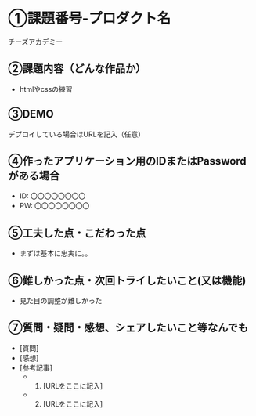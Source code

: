 # ①課題番号-プロダクト名

チーズアカデミー

## ②課題内容（どんな作品か）

- htmlやcssの練習

## ③DEMO

デプロイしている場合はURLを記入（任意）

## ④作ったアプリケーション用のIDまたはPasswordがある場合

- ID: 〇〇〇〇〇〇〇〇
- PW: 〇〇〇〇〇〇〇〇

## ⑤工夫した点・こだわった点

- まずは基本に忠実に。。

## ⑥難しかった点・次回トライしたいこと(又は機能)

- 見た目の調整が難しかった

## ⑦質問・疑問・感想、シェアしたいこと等なんでも

- [質問]
- [感想]
- [参考記事]
  - 1. [URLをここに記入]
  - 2. [URLをここに記入]
